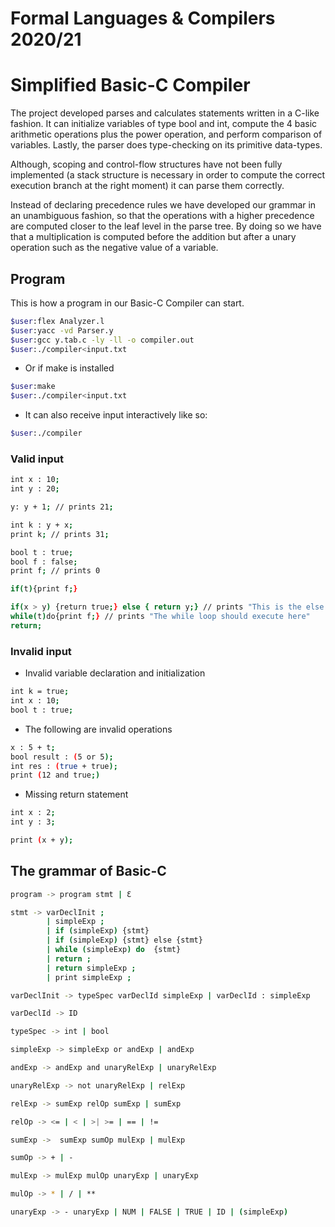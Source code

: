 # Formal Languages & Compilers 2020/21


# Simplified Basic-C Compiler

The project developed parses and calculates statements written in a C-like fashion. It can initialize variables of type bool and int, compute the 4 basic arithmetic operations plus the power operation, and perform comparison of variables. Lastly, the parser does type-checking on its primitive data-types.

Although, scoping and control-flow structures have not been fully implemented (a stack structure is necessary in order to compute the correct execution branch at the right moment) it can parse them correctly. 

Instead of declaring precedence rules we have developed our grammar in an unambiguous fashion, so that the operations with a higher precedence are computed closer to the leaf level in the parse tree. By doing so we have that a multiplication is computed before the addition but after a unary operation such as the negative value of a variable.

## Program

This is how a program in our Basic-C Compiler can start.
```bash 
$user:flex Analyzer.l
$user:yacc -vd Parser.y
$user:gcc y.tab.c -ly -ll -o compiler.out
$user:./compiler<input.txt
```

* Or if make is installed 
```bash 
$user:make
$user:./compiler<input.txt
```
* It can also receive input interactively like so:
```bash
$user:./compiler
```

### Valid input 

```bash
int x : 10;
int y : 20;

y: y + 1; // prints 21;

int k : y + x;
print k; // prints 31;

bool t : true;
bool f : false;
print f; // prints 0

if(t){print f;}

if(x > y) {return true;} else { return y;} // prints "This is the else branch executed;" 
while(t)do{print f;} // prints "The while loop should execute here"
return;
```

### Invalid input 

* Invalid variable declaration and initialization
```bash
int k = true;
int x : 10;
bool t : true;
```
* The following are invalid operations
```bash
x : 5 + t; 
bool result : (5 or 5); 
int res : (true + true); 
print (12 and true;)
```
* Missing return statement
```bash
int x : 2;
int y : 3;

print (x + y);
```

## The grammar of Basic-C

```bash
program -> program stmt | Ɛ

stmt -> varDeclInit ;
        | simpleExp ;
        | if (simpleExp) {stmt}
        | if (simpleExp) {stmt} else {stmt}
        | while (simpleExp) do  {stmt}
        | return ;
        | return simpleExp ;
        | print simpleExp ;

varDeclInit -> typeSpec varDeclId simpleExp | varDeclId : simpleExp

varDeclId -> ID

typeSpec -> int | bool

simpleExp -> simpleExp or andExp | andExp

andExp -> andExp and unaryRelExp | unaryRelExp

unaryRelExp -> not unaryRelExp | relExp

relExp -> sumExp relOp sumExp | sumExp

relOp -> <= | < | >| >= | == | !=

sumExp ->  sumExp sumOp mulExp | mulExp

sumOp -> + | -

mulExp -> mulExp mulOp unaryExp | unaryExp

mulOp -> * | / | **

unaryExp -> - unaryExp | NUM | FALSE | TRUE | ID | (simpleExp)

```
